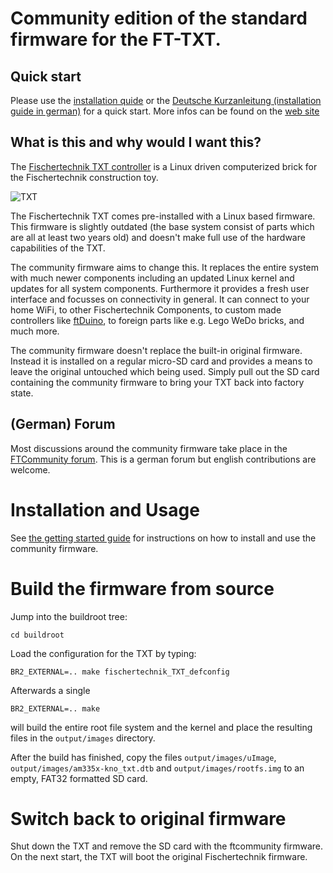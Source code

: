 # Community edition of the standard firmware for the FT-TXT.

## Quick start

Please use the [installation quide](http://cfw.ftcommunity.de/ftcommunity-TXT/en/getting-started/installation.html) or the [Deutsche Kurzanleitung (installation guide in german)](http://cfw.ftcommunity.de/ftcommunity-TXT/de/getting-started/installation.html) for a quick start. More infos can be found on the [web site](http://cfw.ftcommunity.de/)

## What is this and why would I want this?

The [Fischertechnik TXT controller](https://www.fischertechnik.de/en/products/playing/robotics/522429-robotics-txt-controller) is a Linux driven computerized brick for the Fischertechnik construction toy.

![TXT](https://raw.githubusercontent.com/wiki/ftCommunity/ftcommunity-TXT/txt_cw.jpg)

The Fischertechnik TXT comes pre-installed with a Linux based firmware. This firmware is slightly outdated
(the base system consist of parts which are all at least two years old) and doesn't make full use of the
hardware capabilities of the TXT.

The community firmware aims to change this. It replaces the entire system with much newer components including 
an updated Linux kernel and updates for all system components. Furthermore it provides a fresh user interface
and focusses on connectivity in general. It can connect to your home WiFi, to other Fischertechnik Components, to custom made controllers like [ftDuino](https://github.com/harbaum/ftduino), to foreign parts like e.g. Lego WeDo
bricks, and much more.

The community firmware doesn't replace the built-in original firmware. Instead it is installed on a regular micro-SD card
and provides a means to leave the original untouched which being used. Simply pull out the SD card containing the
community firmware to bring your TXT back into factory state.

## (German) Forum 

Most discussions around the community firmware take place in the [FTCommunity forum](http://forum.ftcommunity.de/viewforum.php?f=8). This is a german forum but english contributions are welcome.

# Installation and Usage

See [the getting started guide](https://cfw.ftcommunity.de/ftcommunity-TXT/en/getting-started/) for instructions on how to install and use the community firmware.

# Build the firmware from source
Jump into the buildroot tree:
```
cd buildroot
```
Load the configuration for the TXT by typing:

```
BR2_EXTERNAL=.. make fischertechnik_TXT_defconfig
```

Afterwards a single

```
BR2_EXTERNAL=.. make
```

will build the entire root file system and the kernel and place the resulting files in the `output/images` directory.

After the build has finished, copy the files `output/images/uImage`, `output/images/am335x-kno_txt.dtb` and `output/images/rootfs.img` to an empty, FAT32 formatted SD card.

# Switch back to original firmware

Shut down the TXT and remove the SD card with the ftcommunity firmware. On the next start, the TXT will boot the original Fischertechnik firmware.
